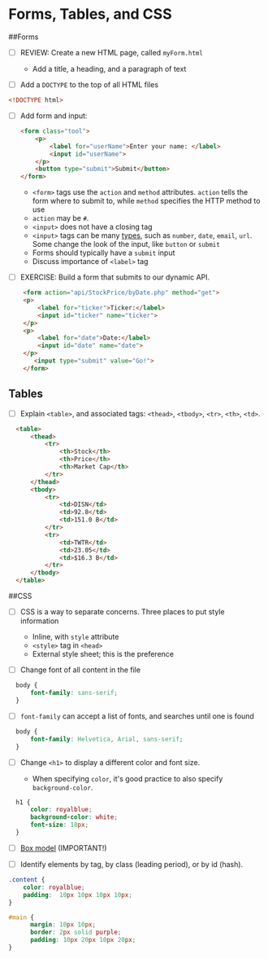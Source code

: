 # Forms, Tables, and CSS

##Forms

  - [ ] REVIEW: Create a new HTML page, called `myForm.html`
  
    - Add a title, a heading, and a paragraph of text
  
  - [ ] Add a `DOCTYPE` to the top of all HTML files
  
  ```html
  <!DOCTYPE html>
  ```
  - [ ] Add form and input: 

    ```html
    <form class="tool">
        <p>
            <label for="userName">Enter your name: </label> 
            <input id="userName">
        </p>
        <button type="submit">Submit</button>
    </form>
    ```
    
    - `<form>` tags use the `action` and `method` attributes. `action` tells
      the form where to submit to, while `method` specifies the HTTP method to use
    - `action` may be `#`.
    - `<input>` does not have a closing tag
    - `<input>` tags can be many [types][INPUT_TYPES], such as `number`, `date`, 
      `email`, `url`. Some change the look of the input, like `button` or `submit`
    - Forms should typically have a `submit` input
    - Discuss importance of `<label>` tag
    
    
[INPUT_TYPES]:https://developer.mozilla.org/en-US/docs/Web/HTML/Element/input
    
  - [ ] EXERCISE: Build a form that submits to our dynamic API.
  
  ```html
      <form action="api/StockPrice/byDate.php" method="get">
      <p>
          <label for="ticker">Ticker:</label>
          <input id="ticker" name="ticker">
      </p>
      <p>
          <label for="date">Date:</label>
          <input id="date" name="date">
      </p>
         <input type="submit" value="Go!"> 
      </form>
  ```
  
  
## Tables

  - [ ] Explain `<table>`, and associated tags: `<thead>`, `<tbody>`, `<tr>`, `<th>`, `<td>`.
      
  ```html
    <table>
        <thead>
            <tr>
                <th>Stock</th>
                <th>Price</th>
                <th>Market Cap</th>
            </tr>
        </thead>
        <tbody>
            <tr>
                <td>DISN</td>
                <td>92.8</td>
                <td>151.0 B</td>
            </tr>
            <tr>
                <td>TWTR</td>
                <td>23.05</td>
                <td>$16.3 B</td>
            </tr>
        </tbody>
    </table>
  ```

##CSS

  - [ ] CSS is a way to separate concerns. Three places to put style information
    
    - Inline, with `style` attribute
    - `<style>` tag in `<head>`
    - External style sheet; this is the preference

  - [ ] Change font of all content in the file

  ```css
    body {
        font-family: sans-serif;
    }
  ```

  - [ ] `font-family` can accept a list of fonts, and searches until one is found
  ```css
    body {
        font-family: Helvetica, Arial, sans-serif;
    }
  ```
  
  - [ ] Change `<h1>` to display a different color and font size.
      
    - When specifying `color`, it's good practice to also specify `background-color`.

  ```css
    h1 {
        color: royalblue;
        background-color: white;
        font-size: 18px;
    }
  ```

  - [ ] [Box model](http://www.w3schools.com/css/css_boxmodel.asp) (IMPORTANT!)
  
  - [ ] Identify elements by tag, by class (leading period), or by id (hash).
  
  ```css
  .content {
      color: royalblue;
      padding:  10px 10px 10px 10px;
  }

  #main {
        margin: 10px 10px;
        border: 2px solid purple;
        padding: 10px 20px 10px 20px;
  }
  ```
 